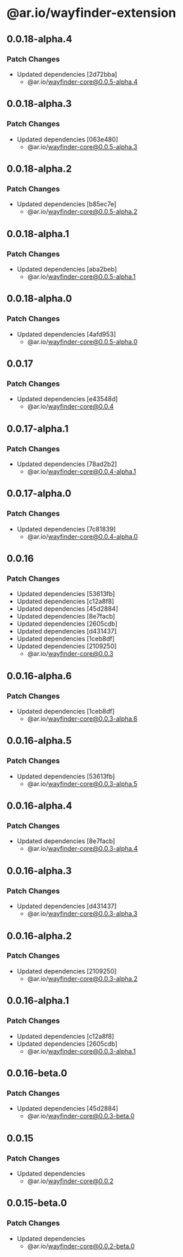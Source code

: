 # @ar.io/wayfinder-extension

## 0.0.18-alpha.4

### Patch Changes

- Updated dependencies [2d72bba]
  - @ar.io/wayfinder-core@0.0.5-alpha.4

## 0.0.18-alpha.3

### Patch Changes

- Updated dependencies [063e480]
  - @ar.io/wayfinder-core@0.0.5-alpha.3

## 0.0.18-alpha.2

### Patch Changes

- Updated dependencies [b85ec7e]
  - @ar.io/wayfinder-core@0.0.5-alpha.2

## 0.0.18-alpha.1

### Patch Changes

- Updated dependencies [aba2beb]
  - @ar.io/wayfinder-core@0.0.5-alpha.1

## 0.0.18-alpha.0

### Patch Changes

- Updated dependencies [4afd953]
  - @ar.io/wayfinder-core@0.0.5-alpha.0

## 0.0.17

### Patch Changes

- Updated dependencies [e43548d]
  - @ar.io/wayfinder-core@0.0.4

## 0.0.17-alpha.1

### Patch Changes

- Updated dependencies [78ad2b2]
  - @ar.io/wayfinder-core@0.0.4-alpha.1

## 0.0.17-alpha.0

### Patch Changes

- Updated dependencies [7c81839]
  - @ar.io/wayfinder-core@0.0.4-alpha.0

## 0.0.16

### Patch Changes

- Updated dependencies [53613fb]
- Updated dependencies [c12a8f8]
- Updated dependencies [45d2884]
- Updated dependencies [8e7facb]
- Updated dependencies [2605cdb]
- Updated dependencies [d431437]
- Updated dependencies [1ceb8df]
- Updated dependencies [2109250]
  - @ar.io/wayfinder-core@0.0.3

## 0.0.16-alpha.6

### Patch Changes

- Updated dependencies [1ceb8df]
  - @ar.io/wayfinder-core@0.0.3-alpha.6

## 0.0.16-alpha.5

### Patch Changes

- Updated dependencies [53613fb]
  - @ar.io/wayfinder-core@0.0.3-alpha.5

## 0.0.16-alpha.4

### Patch Changes

- Updated dependencies [8e7facb]
  - @ar.io/wayfinder-core@0.0.3-alpha.4

## 0.0.16-alpha.3

### Patch Changes

- Updated dependencies [d431437]
  - @ar.io/wayfinder-core@0.0.3-alpha.3

## 0.0.16-alpha.2

### Patch Changes

- Updated dependencies [2109250]
  - @ar.io/wayfinder-core@0.0.3-alpha.2

## 0.0.16-alpha.1

### Patch Changes

- Updated dependencies [c12a8f8]
- Updated dependencies [2605cdb]
  - @ar.io/wayfinder-core@0.0.3-alpha.1

## 0.0.16-beta.0

### Patch Changes

- Updated dependencies [45d2884]
  - @ar.io/wayfinder-core@0.0.3-beta.0

## 0.0.15

### Patch Changes

- Updated dependencies
  - @ar.io/wayfinder-core@0.0.2

## 0.0.15-beta.0

### Patch Changes

- Updated dependencies
  - @ar.io/wayfinder-core@0.0.2-beta.0
